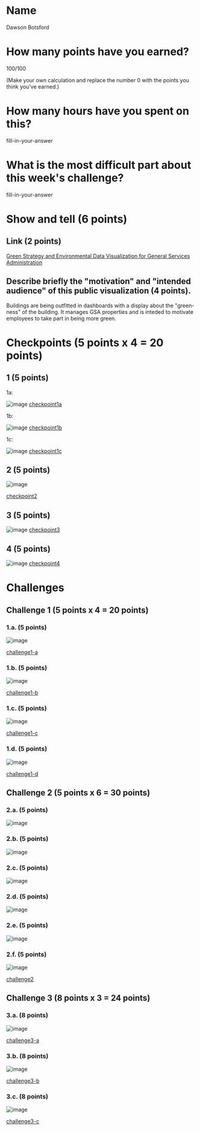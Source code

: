 # Name
Dawson Botsford

# How many points have you earned?
100/100

(Make your own calculation and replace the number 0 with the points you think you've earned.)

# How many hours have you spent on this?

fill-in-your-answer

# What is the most difficult part about this week's challenge?

fill-in-your-answer

# Show and tell (6 points)

## Link (2 points)

[Green Strategy and Environmental Data Visualization for General Services Administration](http://www.ideo.com/work/green-strategy-and-environmental-data-vis)

## Describe briefly the "motivation" and "intended audience" of this public visualization (4 points).
Buildings are being outfitted in dashboards with a display about the "green-ness" of the building. It manages GSA properties and is inteded to motivate employees to take part in being more green.

# Checkpoints (5 points x 4 = 20 points)

## 1 (5 points)
1a:

![image](http://i.imgur.com/43dBPTr.png)
[checkpoint1a](checkpoint1a.html)

1b:

![image](http://i.imgur.com/RLP43KM.png)
[checkpoint1b](checkpoint1b.html)

1c:

![image](http://i.imgur.com/qNSJ9pS.png)
[checkpoint1c](checkpoint1c.html)

## 2 (5 points)

![image](http://i.imgur.com/KIIiOXO.png)

[checkpoint2](checkpoint2.html)

## 3 (5 points)

![image](http://i.imgur.com/QUiK0jk.png)
[checkpoint3](checkpoint3.html)

## 4 (5 points)

![image](http://i.imgur.com/5VdnWyI.png)
[checkpoint4](checkpoint4.html)

# Challenges

## Challenge 1 (5 points x 4 = 20 points)

### 1.a. (5 points)

![image](image.png?raw=true)

[challenge1-a](challenge1-a.html)

### 1.b. (5 points)

![image](image.png?raw=true)

[challenge1-b](checkpoint1-b.html)

### 1.c. (5 points)

![image](image.png?raw=true)

[challenge1-c](checkpoint1-c.html)

### 1.d. (5 points)

![image](image.png?raw=true)

[challenge1-d](checkpoint1-d.html)

## Challenge 2 (5 points x 6 = 30 points)

### 2.a. (5 points)

![image](image.png?raw=true)

### 2.b. (5 points)

![image](image.png?raw=true)

### 2.c. (5 points)

![image](image.png?raw=true)

### 2.d. (5 points)

![image](image.png?raw=true)

### 2.e. (5 points)

![image](image.png?raw=true)

### 2.f. (5 points)

![image](image.png?raw=true)

[challenge2](checkpoint2.html)

## Challenge 3 (8 points x 3 = 24 points)

### 3.a. (8 points)

![image](image.png?raw=true)

[challenge3-a](checkpoint3-a.html)

### 3.b. (8 points)

![image](image.png?raw=true)

[challenge3-b](checkpoint3-b.html)

### 3.c. (8 points)

![image](image.png?raw=true)

[challenge3-c](checkpoint3-c.html)
